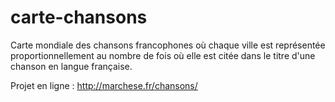 # carte-chansons
Carte mondiale des chansons francophones où chaque ville est représentée proportionnellement au nombre de fois où elle est citée dans le titre d'une chanson en langue française.

Projet en ligne : http://marchese.fr/chansons/
